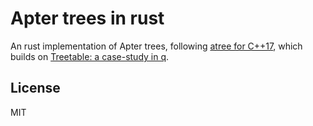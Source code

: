 # Apter trees in rust

An rust implementation of Apter trees, following [atree for C++17](https://github.com/tlack/atree), which builds on [Treetable: a case-study in q](http://archive.vector.org.uk/art10500340).

## License

MIT
